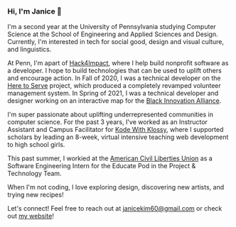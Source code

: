 ### Hi, I'm Janice 👋

I'm a second year at the University of Pennsylvania studying Computer Science at the School of Engineering and Applied Sciences and Design. Currently, I'm interested in tech for social good, design and visual culture, and linguistics.

At Penn, I'm apart of [Hack4Impact](https://hack4impact.org/), where I help build nonprofit software as a developer. I hope to build technologies that can be used to uplift others and encourage action. In Fall of 2020, I was a technical developer on the [Here to Serve](https://www.heretoserve.org/) project, which produced a completely revamped volunteer management system. In Spring of 2021, I was a technical developer and designer working on an interactive map for the [Black Innovation Alliance](https://blackinnovationalliance.com/).

I'm super passionate about uplifting underrepresented communities in computer science. For the past 3 years, I've worked as an Instructor Assistant and Campus Facilitator for [Kode With Klossy](https://www.kodewithklossy.com/), where I supported scholars by leading an 8-week, virtual intensive teaching web development to high school girls.

This past summer, I workied at the [American Civil Liberties Union](https://www.aclu.org/) as a Software Engineering Intern for the Educate Pod in the Project & Technology Team. 

When I'm not coding, I love exploring design, discovering new artists, and trying new recipes!

Let's connect! Feel free to reach out at [janicekim60@gmail.com](mailto:janicekim60@gmail.com) or check out [my website](https://janicekim.herokuapp.com/)!

